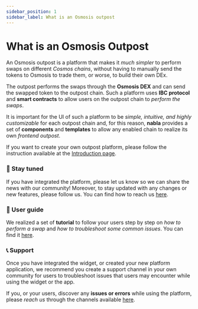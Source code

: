```yaml
---
sidebar_position: 1
sidebar_label: What is an Osmosis outpost
---
```

# What is an Osmosis Outpost

An Osmosis outpost is a platform that makes it *much simpler* to perform swaps
on different *Cosmos chains*, without having to manually send the tokens to 
Osmosis to trade them, or worse, to build their own DEx.

The outpost performs the swaps through the **Osmosis DEX** and can send the
swapped token to the outpost chain. Such a platform uses **IBC protocol** and
**smart contracts** to allow users on the outpost chain to *perform the swaps*.

It is important for the UI of such a platform to be *simple, intuitive, and* 
*highly customizable* for each outpost chain and, for this reason, **nabla** 
provides a set of **components** and **templates** to allow any enabled chain 
to realize its own *frontend outpost*.

If you want to create your own outpost platform, please follow the instruction
available at the [Introduction page](user-interface-setup/introduction).

### 📡 Stay tuned 

If you have integrated the platform, please let us know so we can share the news
with our community! Moreover, to stay updated with any changes or new features,
please follow us. You can find how to reach us [here](contact).

### 📖 User guide 
We realized a set of **tutorial** to follow your users step by step on *how to*
*perform a swap* and *how to troubleshoot some common issues*. You can find it 
[here](user-guide/how-to-do-a-swap).

### 📞 Support 
Once you have integrated the widget, or created your new platform application, 
we recommend you create a support channel in your own community for users to 
troubleshoot issues that users may encounter while using the widget or the app.

If you, or your users, discover any **issues or errors** while using the 
platform, please *reach us* through the channels available 
[here](contact).

